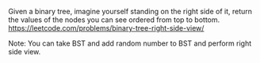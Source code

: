 Given a binary tree, imagine yourself standing on the right side of it, return the values of the nodes you can see ordered from top to bottom.
https://leetcode.com/problems/binary-tree-right-side-view/

Note:
   You can take BST and add random number to BST and perform right side view.
